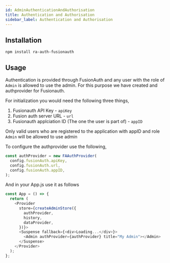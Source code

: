 ```yaml
---
id: AdminAuthenticationAndAuthorisation
title: Authentication and Authorisation
sidebar_label: Authentication and Authorisation
---
```


## Installation

`npm install ra-auth-fusionauth`

## Usage

Authentication is provided through FusionAuth and any user with the role of `Admin` is allowed to use the admin. For this purpose we have created and authprovider for Fusionauth.

For initialization you would need the following three things,

1. Fusionauth API Key - `apiKey`
2. Fusion auth server URL - `url`
3. Fusionauth applciation ID (The one the user is part of) - `appID`

Only valid users who are registered to the application with appID and role `Admin` will be allowed to use admin

To configure the authprovider use the following,

```javascript
const authProvider = new FAAuthProvider(
  config.fusionAuth.apiKey,
  config.fusionAuth.url,
  config.fusionAuth.appID,
);
```

And in your App.js use it as follows

```javascript
const App = () => {
  return (
    <Provider
      store={createAdminStore({
        authProvider,
        history,
        dataProvider,
      })}>
      <Suspense fallback={<div>Loading...</div>}>
        <Admin authProvider={authProvider} title="My Admin"></Admin>
      </Suspense>
    </Provider>
  );
};
```

